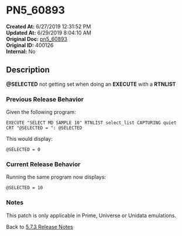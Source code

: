 # PN5_60893

**Created At:** 6/27/2019 12:31:52 PM  
**Updated At:** 6/29/2019 8:04:10 AM  
**Original Doc:** [pn5_60893](https://docs.jbase.com/61286-5-7-3-release-notes/pn5_60893)  
**Original ID:** 400126  
**Internal:** No  

## Description

**@SELECTED** not getting set when doing an **EXECUTE** with a **RTNLIST**

### Previous Release Behavior

Given the following program:

```
EXECUTE "SELECT MD SAMPLE 10" RTNLIST select_list CAPTURING quiet
CRT "@SELECTED = ": @SELECTED
```

This would display:

```
@SELECTED = 0
```

### Current Release Behavior

Running the same program now displays:

```
@SELECTED = 10
```

### Notes

This patch is only applicable in Prime, Universe or Unidata emulations.

Back to [5.7.3 Release Notes](./../README.md)
